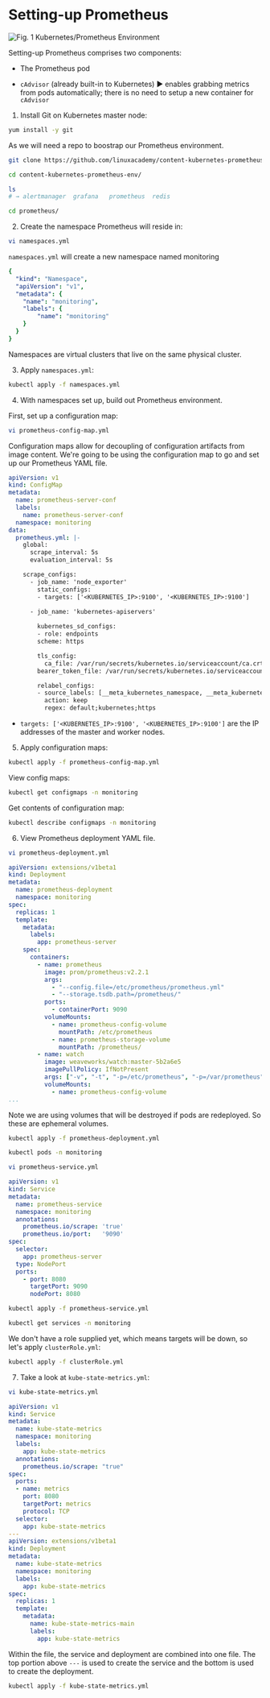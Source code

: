 # Setting-up Prometheus

![Fig. 1 Kubernetes/Prometheus Environment](../../../img/prometheus-on-kubernetes/prometheus-setup/diag01.png)

Setting-up Prometheus comprises two components:

* The Prometheus pod

* `cAdvisor` (already built-in to Kubernetes) ▶︎ enables grabbing metrics from pods automatically; there is no need to setup a new container for `cAdvisor`

1. Install Git on Kubernetes master node:

```zsh
yum install -y git
```

As we will need a repo to boostrap our Prometheus environment.

```zsh
git clone https://github.com/linuxacademy/content-kubernetes-prometheus-env.git
```

```zsh
cd content-kubernetes-prometheus-env/

ls
# → alertmanager  grafana   prometheus  redis

cd prometheus/
```

2. Create the namespace Prometheus will reside in:

```zsh
vi namespaces.yml
```

`namespaces.yml` will create a new namespace named monitoring

```yaml
{
  "kind": "Namespace",
  "apiVersion": "v1",
  "metadata": {
    "name": "monitoring",
    "labels": {
        "name": "monitoring"
    }
  }
}
```

Namespaces are virtual clusters that live on the same physical cluster.

3. Apply `namespaces.yml`:

```zsh
kubectl apply -f namespaces.yml
```

4. With namespaces set up, build out Prometheus environment.

First, set up a configuration map:

```zsh
vi prometheus-config-map.yml
```

Configuration maps allow for decoupling of configuration artifacts from image content. We're going to be using the configuration map to go and set up our Prometheus YAML file.

```yaml
apiVersion: v1
kind: ConfigMap
metadata:
  name: prometheus-server-conf
  labels:
    name: prometheus-server-conf
  namespace: monitoring
data:
  prometheus.yml: |-
    global:
      scrape_interval: 5s
      evaluation_interval: 5s

    scrape_configs:
      - job_name: 'node_exporter'
        static_configs:
        - targets: ['<KUBERNETES_IP>:9100', '<KUBERNETES_IP>:9100']

      - job_name: 'kubernetes-apiservers'
      
        kubernetes_sd_configs:
        - role: endpoints
        scheme: https

        tls_config:
          ca_file: /var/run/secrets/kubernetes.io/serviceaccount/ca.crt
        bearer_token_file: /var/run/secrets/kubernetes.io/serviceaccount/token

        relabel_configs:
        - source_labels: [__meta_kubernetes_namespace, __meta_kubernetes_service_name, __meta_kubernetes_endpoint_port_name]
          action: keep
          regex: default;kubernetes;https
```

* `targets: ['<KUBERNETES_IP>:9100', '<KUBERNETES_IP>:9100']` are the IP addresses of the master and worker nodes.

5. Apply configuration maps:

```zsh
kubectl apply -f prometheus-config-map.yml
```

View config maps:

```zsh
kubectl get configmaps -n monitoring
```

Get contents of configuration map:

```zsh
kubectl describe configmaps -n monitoring
```

6. View Prometheus deployment YAML file.

```zsh
vi prometheus-deployment.yml
```

```yaml
apiVersion: extensions/v1beta1
kind: Deployment
metadata:
  name: prometheus-deployment
  namespace: monitoring
spec:
  replicas: 1
  template:
    metadata:
      labels:
        app: prometheus-server
    spec:
      containers:
        - name: prometheus
          image: prom/prometheus:v2.2.1
          args:
            - "--config.file=/etc/prometheus/prometheus.yml"
            - "--storage.tsdb.path=/prometheus/"
          ports:
            - containerPort: 9090
          volumeMounts:
            - name: prometheus-config-volume
              mountPath: /etc/prometheus
            - name: prometheus-storage-volume
              mountPath: /prometheus/
        - name: watch
          image: weaveworks/watch:master-5b2a6e5
          imagePullPolicy: IfNotPresent
          args: ["-v", "-t", "-p=/etc/prometheus", "-p=/var/prometheus", "curl", "-X", "POST", "--fail", "-o", "-", "-sS", "http://localhost:9090/-/reload"]
          volumeMounts:
            - name: prometheus-config-volume
...
```

Note we are using volumes that will be destroyed if pods are redeployed. So these are ephemeral volumes.

```zsh
kubectl apply -f prometheus-deployment.yml
```

```zsh
kubectl pods -n monitoring
```

```zsh
vi prometheus-service.yml
```

```yaml
apiVersion: v1
kind: Service
metadata:
  name: prometheus-service
  namespace: monitoring
  annotations:
    prometheus.io/scrape: 'true'
    prometheus.io/port:   '9090'
spec:
  selector:
    app: prometheus-server
  type: NodePort
  ports:
    - port: 8080
      targetPort: 9090
      nodePort: 8080
```

```zsh
kubectl apply -f prometheus-service.yml
```

```zsh
kubectl get services -n monitoring
```

We don't have a role supplied yet, which means targets will be down, so let's apply `clusterRole.yml`:

```zsh
kubectl apply -f clusterRole.yml
```

7. Take a look at `kube-state-metrics.yml`:

```zsh
vi kube-state-metrics.yml
```

```yml
apiVersion: v1
kind: Service
metadata:
  name: kube-state-metrics
  namespace: monitoring
  labels:
    app: kube-state-metrics
  annotations:
    prometheus.io/scrape: "true"
spec:
  ports:
  - name: metrics
    port: 8080
    targetPort: metrics
    protocol: TCP
  selector:
    app: kube-state-metrics
---
apiVersion: extensions/v1beta1
kind: Deployment
metadata:
  name: kube-state-metrics
  namespace: monitoring
  labels:
    app: kube-state-metrics
spec:
  replicas: 1
  template:
    metadata:
      name: kube-state-metrics-main
      labels:
        app: kube-state-metrics
```

Within the file, the service and deployment are combined into one file. The top portion above `---` is used to create the service and the bottom is used to create the deployment.

```zsh
kubectl apply -f kube-state-metrics.yml
```
